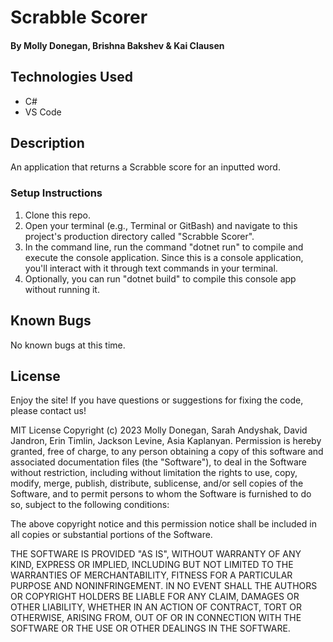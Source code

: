 # Scrabble Scorer

#### By Molly Donegan, Brishna Bakshev & Kai Clausen

## Technologies Used

* C#
* VS Code

## Description
An application that returns a Scrabble score for an inputted word.

### Setup Instructions

1. Clone this repo.
2. Open your terminal (e.g., Terminal or GitBash) and navigate to this project's production directory called "Scrabble Scorer".
3. In the command line, run the command "dotnet run" to compile and execute the console application. Since this is a console application, you'll interact with it through text commands in your terminal.
4. Optionally, you can run "dotnet build" to compile this console app without running it.

## Known Bugs

No known bugs at this time.

## License
Enjoy the site! If you have questions or suggestions for fixing the code, please contact us!

MIT License Copyright (c) 2023 Molly Donegan, Sarah Andyshak, David Jandron, Erin Timlin, Jackson Levine, Asia Kaplanyan. Permission is hereby granted, free of charge, to any person obtaining a copy of this software and associated documentation files (the "Software"), to deal in the Software without restriction, including without limitation the rights to use, copy, modify, merge, publish, distribute, sublicense, and/or sell copies of the Software, and to permit persons to whom the Software is furnished to do so, subject to the following conditions:

The above copyright notice and this permission notice shall be included in all copies or substantial portions of the Software.

THE SOFTWARE IS PROVIDED "AS IS", WITHOUT WARRANTY OF ANY KIND, EXPRESS OR IMPLIED, INCLUDING BUT NOT LIMITED TO THE WARRANTIES OF MERCHANTABILITY, FITNESS FOR A PARTICULAR PURPOSE AND NONINFRINGEMENT. IN NO EVENT SHALL THE AUTHORS OR COPYRIGHT HOLDERS BE LIABLE FOR ANY CLAIM, DAMAGES OR OTHER LIABILITY, WHETHER IN AN ACTION OF CONTRACT, TORT OR OTHERWISE, ARISING FROM, OUT OF OR IN CONNECTION WITH THE SOFTWARE OR THE USE OR OTHER DEALINGS IN THE SOFTWARE.